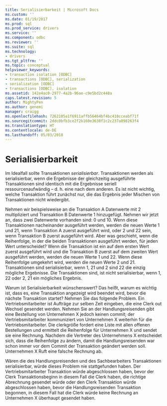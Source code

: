```yaml
---
title: Serialisierbarkeit | Microsoft Docs
ms.custom: ''
ms.date: 01/19/2017
ms.prod: sql
ms.prod_service: drivers
ms.service: ''
ms.component: odbc
ms.reviewer: ''
ms.suite: sql
ms.technology:
- drivers
ms.tgt_pltfrm: ''
ms.topic: conceptual
helpviewer_keywords:
- transaction isolation [ODBC]
- transactions [ODBC], serialization
- serialization [ODBC]
- transactions [ODBC], isolation
ms.assetid: 142e4ac0-2977-4a2b-96ae-c9e5bd2c448a
caps.latest.revision: 5
author: MightyPen
ms.author: genemi
manager: craigg
ms.openlocfilehash: 7262105a1f6911affb56464bf4bc410cceabf71f
ms.sourcegitcommit: 2ddc0bfb3ce2f2b160e3638f1c2c237a898263f4
ms.translationtype: HT
ms.contentlocale: de-DE
ms.lasthandoff: 05/03/2018
---
```

# <a name="serializability"></a>Serialisierbarkeit
Im Idealfall sollte Transaktionen *serialisierbar*. Transaktionen werden als serialisierbar, wenn die Ergebnisse der gleichzeitig ausgeführte Transaktionen sind identisch mit die Ergebnisse seriell ressourcenaufwändig – d. h. eine nach dem anderen. Es ist nicht wichtig, welche Transaktion führt zunächst nur, die das Ergebnis jeder Mischen von Transaktionen nicht wiedergibt.  
  
 Nehmen wir beispielsweise an die Transaktion A Datenwerte mit 2 multipliziert und Transaktion B Datenwerte 1 hinzugefügt. Nehmen wir jetzt an, dass zwei Datenwerte vorhanden sind: 0 und 10. Wenn diese Transaktionen nacheinander ausgeführt werden, werden die neuen Werte 1 und 21, wenn Transaktion A zuerst ausgeführt wird, oder 2 und 22 sein, wenn Transaktion B zuerst ausgeführt wird. Aber was geschieht, wenn die Reihenfolge, in der die beiden Transaktionen ausgeführt werden, für jeden Wert unterscheidet? Wenn die Transaktion ist ein auf dem ersten Wert zuerst ausgeführt wird und die Transaktion B zuerst auf dem zweiten Wert ausgeführt werden, werden die neuen Werte 1 und 22. Wenn diese Reihenfolge umgekehrt wird, werden die neuen Werte 2 und 21. Transaktionen sind serialisierbar, wenn 1, 21 und 2 sind 22 die einzig mögliche Ergebnisse. Die Transaktionen sind, ist nicht serialisierbar, wenn 1, 22 oder 2, 21 ein mögliches Ergebnis.  
  
 Warum ist Serialisierbarkeit wünschenswert? Das heißt, warum es wichtig ist, dass es, eine Transaktion angezeigt wird beendet wird, bevor die nächste Transaktion startet? Nehmen Sie das folgende Problem. Ein Vertriebsmitarbeiter ist Aufträge zur selben Zeit eingeben, die eine Clerk out Wechsel gesendet werden. Nehmen Sie an der Handlungsreisenden gibt eine Bestellung von Unternehmen X jedoch keinen commit; der Vertriebsmitarbeiter kommuniziert von Unternehmen X weiterhin für die Vertriebsmitarbeiter. Die clerkgröße fordert eine Liste mit allen offenen Bestellungen und ermittelt die Reihenfolge für Unternehmen X und sendet sie eine Rechnung. Nachdem die Vertreter des Unternehmens X entscheidet sich, dass die Reihenfolge zu ändern, damit die Handlungsreisenden war schon immer vor dem Commit der Transaktion geändert werden soll. Unternehmen X Ruft eine falsche Rechnung ab.  
  
 Wären die des Handlungsreisenden und des Sachbearbeiters Transaktionen serialisierbar, würde dieses Problem nie stattgefunden haben. Der Vertriebsmitarbeiter Transaktion würde abgeschlossen haben, bevor der Clerk Transaktionsbeginn in diesem Fall die Clerk haben, die richtige Abrechnung gesendet würde oder den Clerk Transaktion würde abgeschlossen haben, bevor die Handlungsreisenden Transaktion begonnen, in diesem Fall hat die Clerk würde keine Rechnung an Unternehmen X überhaupt gesendet haben.
